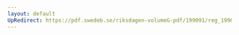 ```yaml
---
layout: default
UpRedirect: https://pdf.swedeb.se/riksdagen-volumeG-pdf/199091/reg_199091/reg_199091_0801.pdf
---
```


